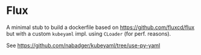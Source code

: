 # Flux

A minimal stub to build a dockerfile based on https://github.com/fluxcd/flux but with a 
custom `kubeyaml` impl. using `CLoader` (for perf. reasons).

See https://github.com/nabadger/kubeyaml/tree/use-py-yaml